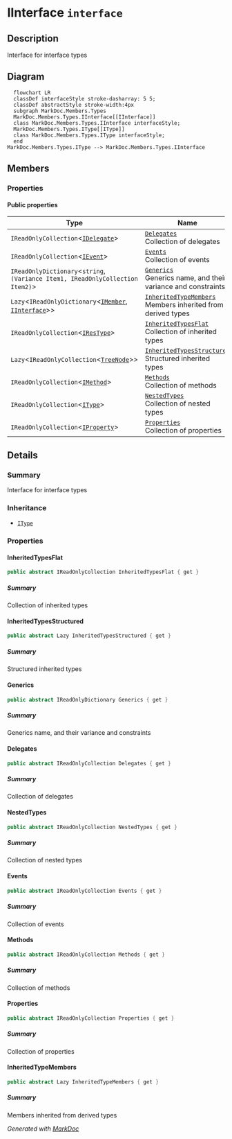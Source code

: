 # IInterface `interface`

## Description
Interface for interface types

## Diagram
```mermaid
  flowchart LR
  classDef interfaceStyle stroke-dasharray: 5 5;
  classDef abstractStyle stroke-width:4px
  subgraph MarkDoc.Members.Types
  MarkDoc.Members.Types.IInterface[[IInterface]]
  class MarkDoc.Members.Types.IInterface interfaceStyle;
  MarkDoc.Members.Types.IType[[IType]]
  class MarkDoc.Members.Types.IType interfaceStyle;
  end
MarkDoc.Members.Types.IType --> MarkDoc.Members.Types.IInterface
```

## Members
### Properties
#### Public  properties
| Type | Name | Methods |
| --- | --- | --- |
| `IReadOnlyCollection`&lt;[`IDelegate`](../members/IDelegate.md)&gt; | [`Delegates`](markdoc/members/types/IInterface.md#delegates)<br>Collection of delegates | `get` |
| `IReadOnlyCollection`&lt;[`IEvent`](../members/IEvent.md)&gt; | [`Events`](markdoc/members/types/IInterface.md#events)<br>Collection of events | `get` |
| `IReadOnlyDictionary`&lt;`string`, `(Variance Item1, IReadOnlyCollection Item2)`&gt; | [`Generics`](markdoc/members/types/IInterface.md#generics)<br>Generics name, and their variance and constraints | `get` |
| `Lazy`&lt;`IReadOnlyDictionary`&lt;[`IMember`](../members/IMember.md), [`IInterface`](markdoc/members/types/IInterface.md)&gt;&gt; | [`InheritedTypeMembers`](markdoc/members/types/IInterface.md#inheritedtypemembers)<br>Members inherited from derived types | `get` |
| `IReadOnlyCollection`&lt;[`IResType`](../resolvedtypes/IResType.md)&gt; | [`InheritedTypesFlat`](markdoc/members/types/IInterface.md#inheritedtypesflat)<br>Collection of inherited types | `get` |
| `Lazy`&lt;`IReadOnlyCollection`&lt;[`TreeNode`](./TreeNode.md)&gt;&gt; | [`InheritedTypesStructured`](markdoc/members/types/IInterface.md#inheritedtypesstructured)<br>Structured inherited types | `get` |
| `IReadOnlyCollection`&lt;[`IMethod`](../members/IMethod.md)&gt; | [`Methods`](markdoc/members/types/IInterface.md#methods)<br>Collection of methods | `get` |
| `IReadOnlyCollection`&lt;[`IType`](./IType.md)&gt; | [`NestedTypes`](markdoc/members/types/IInterface.md#nestedtypes)<br>Collection of nested types | `get` |
| `IReadOnlyCollection`&lt;[`IProperty`](../members/IProperty.md)&gt; | [`Properties`](markdoc/members/types/IInterface.md#properties)<br>Collection of properties | `get` |

## Details
### Summary
Interface for interface types

### Inheritance
 - [
`IType`
](./IType.md)

### Properties
#### InheritedTypesFlat
```csharp
public abstract IReadOnlyCollection InheritedTypesFlat { get }
```
##### Summary
Collection of inherited types

#### InheritedTypesStructured
```csharp
public abstract Lazy InheritedTypesStructured { get }
```
##### Summary
Structured inherited types

#### Generics
```csharp
public abstract IReadOnlyDictionary Generics { get }
```
##### Summary
Generics name, and their variance and constraints

#### Delegates
```csharp
public abstract IReadOnlyCollection Delegates { get }
```
##### Summary
Collection of delegates

#### NestedTypes
```csharp
public abstract IReadOnlyCollection NestedTypes { get }
```
##### Summary
Collection of nested types

#### Events
```csharp
public abstract IReadOnlyCollection Events { get }
```
##### Summary
Collection of events

#### Methods
```csharp
public abstract IReadOnlyCollection Methods { get }
```
##### Summary
Collection of methods

#### Properties
```csharp
public abstract IReadOnlyCollection Properties { get }
```
##### Summary
Collection of properties

#### InheritedTypeMembers
```csharp
public abstract Lazy InheritedTypeMembers { get }
```
##### Summary
Members inherited from derived types

*Generated with* [*MarkDoc*](https://github.com/hailstorm75/MarkDoc.Core)
